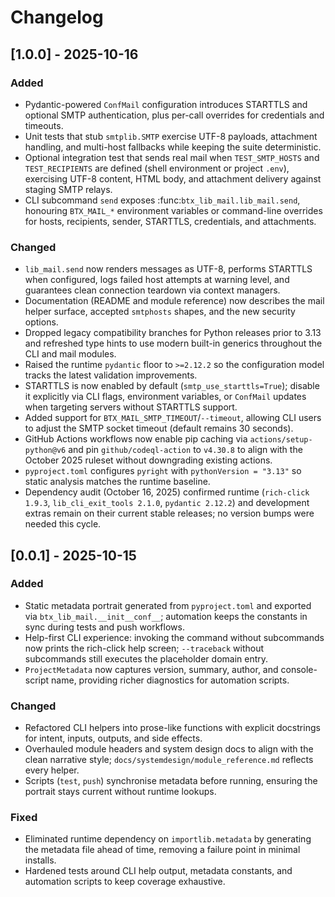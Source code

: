 # Changelog

## [1.0.0] - 2025-10-16
### Added
- Pydantic-powered ``ConfMail`` configuration introduces STARTTLS and optional
  SMTP authentication, plus per-call overrides for credentials and timeouts.
- Unit tests that stub ``smtplib.SMTP`` exercise UTF-8 payloads, attachment
  handling, and multi-host fallbacks while keeping the suite deterministic.
- Optional integration test that sends real mail when ``TEST_SMTP_HOSTS`` and
  ``TEST_RECIPIENTS`` are defined (shell environment or project ``.env``),
  exercising UTF-8 content, HTML body, and attachment delivery against staging
  SMTP relays.
- CLI subcommand ``send`` exposes :func:`btx_lib_mail.lib_mail.send`,
  honouring ``BTX_MAIL_*`` environment variables or command-line overrides for
  hosts, recipients, sender, STARTTLS, credentials, and attachments.

### Changed
- ``lib_mail.send`` now renders messages as UTF-8, performs STARTTLS when
  configured, logs failed host attempts at warning level, and guarantees clean
  connection teardown via context managers.
- Documentation (README and module reference) now describes the mail helper
  surface, accepted ``smtphosts`` shapes, and the new security options.
- Dropped legacy compatibility branches for Python releases prior to 3.13 and
  refreshed type hints to use modern built-in generics throughout the CLI and
  mail modules.
- Raised the runtime ``pydantic`` floor to ``>=2.12.2`` so the configuration
  model tracks the latest validation improvements.
- STARTTLS is now enabled by default (``smtp_use_starttls=True``); disable it
  explicitly via CLI flags, environment variables, or `ConfMail` updates when
  targeting servers without STARTTLS support.
- Added support for ``BTX_MAIL_SMTP_TIMEOUT``/`--timeout`, allowing CLI users to
  adjust the SMTP socket timeout (default remains 30 seconds).
- GitHub Actions workflows now enable pip caching via ``actions/setup-python@v6``
  and pin ``github/codeql-action`` to ``v4.30.8`` to align with the October 2025
  ruleset without downgrading existing actions.
- ``pyproject.toml`` configures ``pyright`` with ``pythonVersion = "3.13"`` so
  static analysis matches the runtime baseline.
- Dependency audit (October 16, 2025) confirmed runtime (`rich-click 1.9.3`,
  ``lib_cli_exit_tools 2.1.0``, ``pydantic 2.12.2``) and development extras remain
  on their current stable releases; no version bumps were needed this cycle.

## [0.0.1] - 2025-10-15
### Added
- Static metadata portrait generated from ``pyproject.toml`` and exported via
  ``btx_lib_mail.__init__conf__``; automation keeps the constants in
  sync during tests and push workflows.
- Help-first CLI experience: invoking the command without subcommands now
  prints the rich-click help screen; ``--traceback`` without subcommands still
  executes the placeholder domain entry.
- `ProjectMetadata` now captures version, summary, author, and console-script
  name, providing richer diagnostics for automation scripts.

### Changed
- Refactored CLI helpers into prose-like functions with explicit docstrings for
  intent, inputs, outputs, and side effects.
- Overhauled module headers and system design docs to align with the clean
  narrative style; `docs/systemdesign/module_reference.md` reflects every helper.
- Scripts (`test`, `push`) synchronise metadata before running, ensuring the
  portrait stays current without runtime lookups.

### Fixed
- Eliminated runtime dependency on ``importlib.metadata`` by generating the
  metadata file ahead of time, removing a failure point in minimal installs.
- Hardened tests around CLI help output, metadata constants, and automation
  scripts to keep coverage exhaustive.
